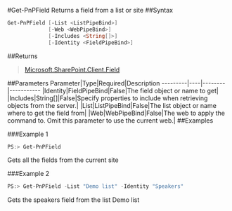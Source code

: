 #Get-PnPField
Returns a field from a list or site
##Syntax
```powershell
Get-PnPField [-List <ListPipeBind>]
             [-Web <WebPipeBind>]
             [-Includes <String[]>]
             [-Identity <FieldPipeBind>]
```


##Returns
>[Microsoft.SharePoint.Client.Field](https://msdn.microsoft.com/en-us/library/microsoft.sharepoint.client.field.aspx)

##Parameters
Parameter|Type|Required|Description
---------|----|--------|-----------
|Identity|FieldPipeBind|False|The field object or name to get|
|Includes|String[]|False|Specify properties to include when retrieving objects from the server.|
|List|ListPipeBind|False|The list object or name where to get the field from|
|Web|WebPipeBind|False|The web to apply the command to. Omit this parameter to use the current web.|
##Examples

###Example 1
```powershell
PS:> Get-PnPField
```
Gets all the fields from the current site

###Example 2
```powershell
PS:> Get-PnPField -List "Demo list" -Identity "Speakers"
```
Gets the speakers field from the list Demo list
